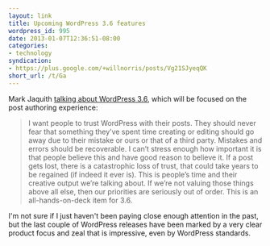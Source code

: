 ```yaml
---
layout: link
title: Upcoming WordPress 3.6 features
wordpress_id: 995
date: 2013-01-07T12:36:51-08:00
categories:
- technology
syndication:
- https://plus.google.com/+willnorris/posts/Vg21SJyeqQK
short_url: /t/Ga
---
```

Mark Jaquith [talking about WordPress 3.6][], which will be focused on the post authoring experience:

> I want people to trust WordPress with their posts. They should never fear that something they’ve spent time creating
> or editing should go away due to their mistake or ours or that of a third party. Mistakes and errors should be
> recoverable. I can’t stress enough how important it is that people believe this and have good reason to believe it. If
> a post gets lost, there is a catastrophic loss of trust, that could take years to be regained (if indeed it ever is).
> This is people’s time and their creative output we’re talking about. If we’re not valuing those things above all else,
> then our priorities are seriously out of order. This is an all-hands-on-deck item for 3.6.

I'm not sure if I just haven't been paying close enough attention in the past, but the last couple of WordPress releases
have been marked by a very clear product focus and zeal that is impressive, even by WordPress standards.

[talking about WordPress 3.6]: http://make.wordpress.org/core/2013/01/07/wordpress-3-6-autosave-and-post-locking/
